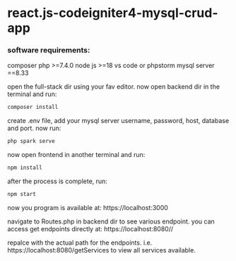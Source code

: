 # react.js-codeigniter4-mysql-crud-app

### software requirements:
  composer
  php >=7.4.0
  node js >=18
  vs code or phpstorm
  mysql server ==8.33

open the full-stack dir using your fav editor.
now open backend dir in the terminal and run:
  ```bash
  composer install
```
create .env file, add your mysql server username, password, host, database  and port.
now run:
  ```bash
  php spark serve
```

now open frontend in another terminal and run:
  ```bash
  npm install
```

after the process is complete, run:
  ```bash
  npm start
```

now you program is available at: https://localhost:3000

navigate to Routes.php in backend dir to see various endpoint. you can access get endpoints directly at: https://localhost:8080/<endpoint>/

repalce <endpoint> with the actual path for the endpoints. i.e.
https://localhost:8080/getServices to view all services available.

